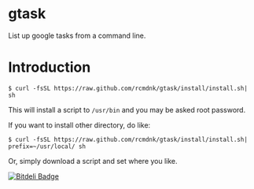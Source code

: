 gtask
=====

List up google tasks from a command line.

# Introduction

    $ curl -fsSL https://raw.github.com/rcmdnk/gtask/install/install.sh| sh

This will install a script to `/usr/bin`
and you may be asked root password.

If you want to install other directory, do like:

    $ curl -fsSL https://raw.github.com/rcmdnk/gtask/install/install.sh|  prefix=~/usr/local/ sh

Or, simply download a script and set where you like.


[![Bitdeli Badge](https://d2weczhvl823v0.cloudfront.net/rcmdnk/gtask/trend.png)](https://bitdeli.com/free "Bitdeli Badge")

